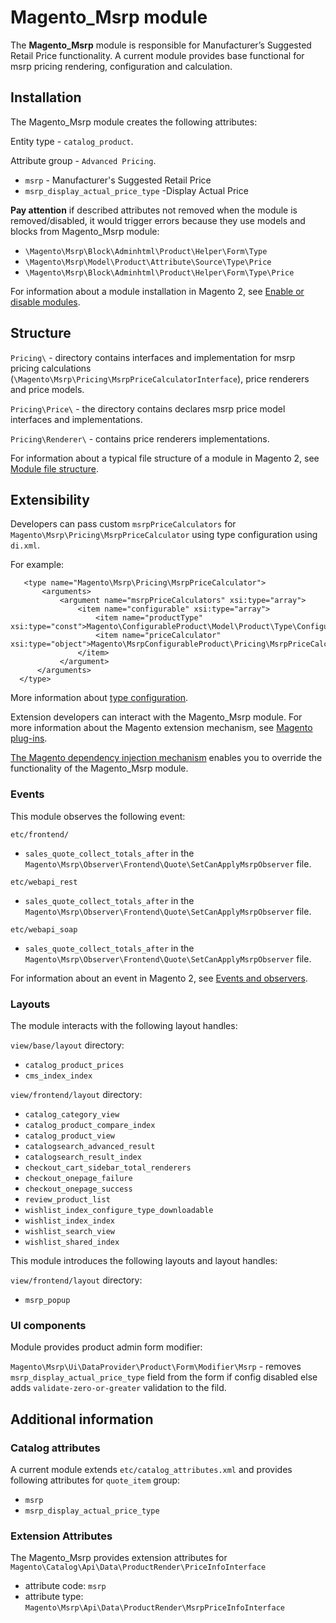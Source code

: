 # Magento_Msrp module

The **Magento_Msrp** module is responsible for Manufacturer’s Suggested Retail Price functionality.
A current module provides base functional for msrp pricing rendering, configuration and calculation.

## Installation
The Magento_Msrp module creates the following attributes:

Entity type - `catalog_product`.

Attribute group - `Advanced Pricing`.

- `msrp` - Manufacturer's Suggested Retail Price
- `msrp_display_actual_price_type` -Display Actual Price

**Pay attention** if described attributes not removed when the module is removed/disabled, it would trigger errors
because they use models and blocks from Magento_Msrp module: 
- `\Magento\Msrp\Block\Adminhtml\Product\Helper\Form\Type`
- `\Magento\Msrp\Model\Product\Attribute\Source\Type\Price`
- `\Magento\Msrp\Block\Adminhtml\Product\Helper\Form\Type\Price`

For information about a module installation in Magento 2, see [Enable or disable modules](https://experienceleague.adobe.com/docs/commerce-operations/installation-guide/tutorials/manage-modules.html).

## Structure
`Pricing\` - directory contains interfaces and implementation for msrp pricing calculations
 (`\Magento\Msrp\Pricing\MsrpPriceCalculatorInterface`), price renderers 
 and price models.
 
`Pricing\Price\` - the directory contains declares msrp price model interfaces and implementations.

`Pricing\Renderer\` - contains price renderers implementations.

For information about a typical file structure of a module in Magento 2,
 see [Module file structure](https://developer.adobe.com/commerce/php/development/build/component-file-structure/#module-file-structure).
 
## Extensibility
 
 Developers can pass custom `msrpPriceCalculators` for `Magento\Msrp\Pricing\MsrpPriceCalculator` using type configuration using  `di.xml`. 
 
 For example:
 ```
    <type name="Magento\Msrp\Pricing\MsrpPriceCalculator">
        <arguments>
            <argument name="msrpPriceCalculators" xsi:type="array">
                <item name="configurable" xsi:type="array">
                    <item name="productType" xsi:type="const">Magento\ConfigurableProduct\Model\Product\Type\Configurable::TYPE_CODE</item>
                    <item name="priceCalculator" xsi:type="object">Magento\MsrpConfigurableProduct\Pricing\MsrpPriceCalculator</item>
                </item>
            </argument>
       </arguments>
   </type>
``` 
 More information about [type configuration](https://developer.adobe.com/commerce/php/development/build/dependency-injection-file/).
 
 Extension developers can interact with the Magento_Msrp module. For more information about the Magento extension mechanism, see [Magento plug-ins](https://developer.adobe.com/commerce/php/development/components/plugins/).

[The Magento dependency injection mechanism](https://developer.adobe.com/commerce/php/development/components/dependency-injection/) enables you to override the functionality of the Magento_Msrp module.

### Events

This module observes the following event:

`etc/frontend/`

 - `sales_quote_collect_totals_after` in the `Magento\Msrp\Observer\Frontend\Quote\SetCanApplyMsrpObserver` file. 

`etc/webapi_rest`
 - `sales_quote_collect_totals_after` in the `Magento\Msrp\Observer\Frontend\Quote\SetCanApplyMsrpObserver` file. 

`etc/webapi_soap`
 - `sales_quote_collect_totals_after` in the `Magento\Msrp\Observer\Frontend\Quote\SetCanApplyMsrpObserver` file. 

For information about an event in Magento 2, see [Events and observers](https://developer.adobe.com/commerce/php/development/components/events-and-observers/).

### Layouts

The module interacts with the following layout handles:

`view/base/layout` directory:

- `catalog_product_prices`
- `cms_index_index`

`view/frontend/layout` directory:

- `catalog_category_view`
- `catalog_product_compare_index`
- `catalog_product_view`
- `catalogsearch_advanced_result`
- `catalogsearch_result_index`
- `checkout_cart_sidebar_total_renderers`
- `checkout_onepage_failure`
- `checkout_onepage_success`
- `review_product_list`
- `wishlist_index_configure_type_downloadable`
- `wishlist_index_index`
- `wishlist_search_view`
- `wishlist_shared_index`

This module introduces the following layouts and layout handles:

`view/frontend/layout` directory:

- `msrp_popup`

### UI components

Module provides product admin form modifier: 

`Magento\Msrp\Ui\DataProvider\Product\Form\Modifier\Msrp` - removes `msrp_display_actual_price_type` field from the form if config disabled else adds `validate-zero-or-greater` validation to the fild.

## Additional information

### Catalog attributes

A current module extends `etc/catalog_attributes.xml` and provides following attributes for `quote_item` group:
- `msrp`
- `msrp_display_actual_price_type`

### Extension Attributes
The Magento_Msrp provides extension attributes for `Magento\Catalog\Api\Data\ProductRender\PriceInfoInterface`
- attribute code: `msrp`
- attribute type: `Magento\Msrp\Api\Data\ProductRender\MsrpPriceInfoInterface`
